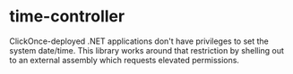 time-controller
===============

ClickOnce-deployed .NET applications don't have privileges to set the system date/time. This library works around that restriction by shelling out to an external assembly which requests elevated permissions.
